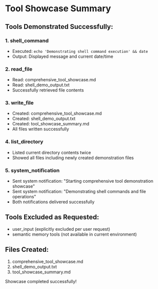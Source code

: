 # Tool Showcase Summary

## Tools Demonstrated Successfully:

### 1. shell_command
- Executed: `echo 'Demonstrating shell command execution' && date`
- Output: Displayed message and current date/time

### 2. read_file
- Read: comprehensive_tool_showcase.md
- Read: shell_demo_output.txt
- Successfully retrieved file contents

### 3. write_file
- Created: comprehensive_tool_showcase.md
- Created: shell_demo_output.txt
- Created: tool_showcase_summary.md
- All files written successfully

### 4. list_directory
- Listed current directory contents twice
- Showed all files including newly created demonstration files

### 5. system_notification
- Sent system notification: "Starting comprehensive tool demonstration showcase"
- Sent system notification: "Demonstrating shell commands and file operations"
- Both notifications delivered successfully

## Tools Excluded as Requested:
- user_input (explicitly excluded per user request)
- semantic memory tools (not available in current environment)

## Files Created:
1. comprehensive_tool_showcase.md
2. shell_demo_output.txt
3. tool_showcase_summary.md

Showcase completed successfully!
